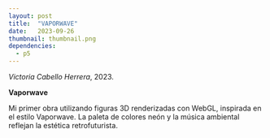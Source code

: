 ```yaml
---
layout: post
title:  "VAPORWAVE"
date:   2023-09-26
thumbnail: thumbnail.png
dependencies:
  - p5
---
```




<div id="simple-sketch-holder">
    <script type="text/javascript" src="sketch.js"></script>
</div>

_Victoria Cabello Herrera_, 2023.

**Vaporwave**

Mi primer obra utilizando figuras 3D renderizadas con WebGL, inspirada en el estilo Vaporwave. 
La paleta de colores neón y la música ambiental reflejan la estética retrofuturista.
